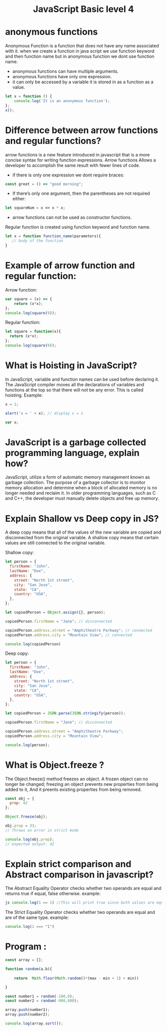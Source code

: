 # <p align=center> JavaScript Basic level 4 </P>

# anonymous functions
Anonymous Function is a function that does not have any name associated with it. when we create a function in java script we use function keyword and then function name
but in anonymous function we dont use function name.
- anonymous functions can have multiple arguments.
- anonymous functions have only one expression.
- it can only be accessed by a variable it is stored in as a function as a value.

```javascript
let x = function () {  
    console.log('It is an anonymous function');  
};  
x();

```

# Difference between arrow functions and regular functions?

arrow functions is a new feature introduced in javascript that is a more concise syntax for writing function expressions. Arrow functions  Allows a developer to accomplish the same result with fewer lines of code.
- if there is only one expression we dont require braces:
```javascript
const greet = () => "good morning";
```

- If there’s only one argument, then the parentheses are not required either:

```javascript
let squareNum = x => x * x;
```
- arrow functions can not be used as constructor functions.

Regular function is created using function keyword and function name.
```javascript
let x = function function_name(parameters){
   // body of the function
}
```

# Example of arrow function and regular function:
Arrow function:
```javascript
var square = (x) => {
    return (x*x);
};
console.log(square(9));
```

Regular function:
```javascript
let square = function(x){
  return (x*x);
};
console.log(square(9));
```

# What is Hoisting in JavaScript?
In JavaScript, variable and function names can be used before declaring it. The JavaScript compiler moves all the declarations of variables and functions at the top so that there will not be any error. This is called hoisting. Example:

```javascript
x = 1;

alert('x = ' + x); // display x = 1

var x;
```

# JavaScript is a garbage collected programming language, explain how?
JavaScript, utilize a form of automatic memory management known as garbage collection. The purpose of a garbage collector is to monitor memory allocation and determine  when a block of allocated memory is no longer needed and reclaim it.
In older programming languages, such as C and C++, the developer must manually delete objects and free up memory.

# Explain Shallow vs Deep copy in JS?
A deep copy means that all of the values of the new variable are copied and disconnected from the original variable. A shallow copy means that certain values are still connected to the original variable.

Shallow copy:
```javascript
let person = {
  firstName: "John",
  lastName: "Doe",
  address: {
    street: "North 1st street",
    city: "San Jose",
    state: "CA",
    country: "USA",
  },
};

let copiedPerson = Object.assign({}, person);

copiedPerson.firstName = "Jane"; // disconnected

copiedPerson.address.street = "Amphitheatre Parkway"; // connected
copiedPerson.address.city = "Mountain View"; // connected

console.log(copiedPerson)
```

Deep copy:
```javascript
let person = {
  firstName: "John",
  lastName: "Doe",
  address: {
    street: "North 1st street",
    city: "San Jose",
    state: "CA",
    country: "USA",
  },
};

let copiedPerson = JSON.parse(JSON.stringify(person));

copiedPerson.firstName = "Jane"; // disconnected

copiedPerson.address.street = "Amphitheatre Parkway";
copiedPerson.address.city = "Mountain View";

console.log(person);
```


# What is Object.freeze ?
The Object.freeze() method freezes an object. A frozen object can no longer be changed; freezing an object prevents new properties from being added to it, And it preents existing properties from being removed.

```javascript
const obj = {
  prop: 42
};

Object.freeze(obj);

obj.prop = 33;
// Throws an error in strict mode

console.log(obj.prop);
// expected output: 42
```
# Explain strict comparison and Abstract comparison in javascript?
The Abstract Equality Operator checks whether two operands are equal and returns true if equal, false otherwise. example:
``` javascript
js console.log(1 == 1) //This will print true since both values are equal. 
``` 

The Strict Equality Operator checks whether two operands are equal and are of the same type. example:
```javascript
console.log(1 === "1")      
```


# Program :
```javascript
const array = [];

function random(a,b){
    
    return  Math.floor(Math.random()*(max - min + 1) + min))

}

const number1 = random(-100,0);
const number2 = random(-900,800);

array.push(number1);
array.push(number2);

console.log(array.sort());

```




